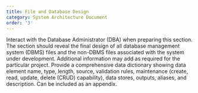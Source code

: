 ```yaml
---
title: File and Database Design
category: System Architecture Document
order: '3'
---
```


Interact with the Database Administrator (DBA) when preparing this section.  The section should reveal the final design of all database management system (DBMS) files and the non-DBMS files associated with the system under development.  Additional information may add as required for the particular project.  Provide a comprehensive data dictionary showing data element name, type, length, source, validation rules, maintenance (create, read, update, delete (CRUD) capability), data stores, outputs, aliases, and description.  Can be included as an appendix.
